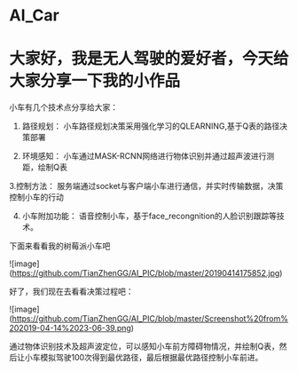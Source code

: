 # AI_Car

大家好，我是无人驾驶的爱好者，今天给大家分享一下我的小作品
====================================================

小车有几个技术点分享给大家：

1. 路径规划： 小车路径规划决策采用强化学习的QLEARNING,基于Q表的路径决策部署




2. 环境感知： 小车通过MASK-RCNN网络进行物体识别并通过超声波进行测距，绘制Q表




3.控制方法： 服务端通过socket与客户端小车进行通信，并实时传输数据，决策控制小车的行动




4. 小车附加功能： 语音控制小车，基于face_recongnition的人脸识别跟踪等技术。



下面来看看我的树莓派小车吧

![image]
(https://github.com/TianZhenGG/AI_PIC/blob/master/20190414175852.jpg)

好了，我们现在去看看决策过程吧：

![image]
(https://github.com/TianZhenGG/AI_PIC/blob/master/Screenshot%20from%202019-04-14%2023-06-39.png)

通过物体识别技术及超声波定位，可以感知小车前方障碍物情况，并绘制Q表，然后让小车模拟驾驶100次得到最优路径，最后根据最优路径控制小车前进。
